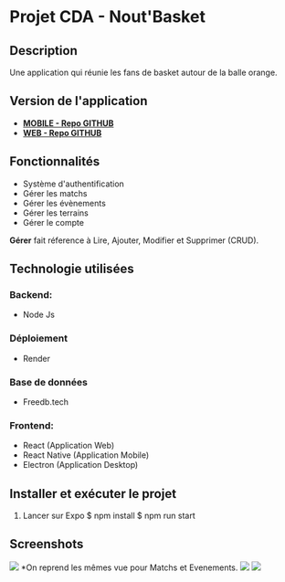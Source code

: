 # Projet CDA - Nout'Basket

## Description

Une application qui réunie les fans de basket autour de la balle orange.

## Version de l'application

- [**MOBILE - Repo GITHUB**](https://github.com/AnneSophieFstn/react-native-noutbasket)
- [**WEB - Repo GITHUB**](https://github.com/AnneSophieFstn/reactjs-noutbasket)

## Fonctionnalités

- Système d'authentification
- Gérer les matchs
- Gérer les évènements
- Gérer les terrains
- Gérer le compte

**Gérer** fait réference à Lire, Ajouter, Modifier et Supprimer (CRUD).

## Technologie utilisées

### **Backend:**

- Node Js

### Déploiement

- Render

### Base de données

- Freedb.tech

### **Frontend:**

- React (Application Web)
- React Native (Application Mobile)
- Electron (Application Desktop)

## Installer et exécuter le projet

1. Lancer sur Expo
   $ npm install
   $ npm run start

## Screenshots
<img src="https://i.ibb.co/MPW0gx3/noutbasket-login.jpg">
*On reprend les mêmes vue pour Matchs et Evenements.
<img src="https://i.ibb.co/k17mQBj/noutbasket-views.jpg">
<img src="https://i.ibb.co/TLpC4nW/noutbasket-profile.jpg">
